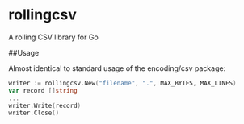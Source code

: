 rollingcsv
==========

A rolling CSV library for Go

##Usage

Almost identical to standard usage of the encoding/csv package:

```go
writer := rollingcsv.New("filename", ".", MAX_BYTES, MAX_LINES) 
var record []string
...
writer.Write(record)
writer.Close()
```
